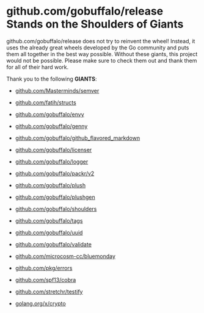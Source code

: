 # github.com/gobuffalo/release Stands on the Shoulders of Giants

github.com/gobuffalo/release does not try to reinvent the wheel! Instead, it uses the already great wheels developed by the Go community and puts them all together in the best way possible. Without these giants, this project would not be possible. Please make sure to check them out and thank them for all of their hard work.

Thank you to the following **GIANTS**:


* [github.com/Masterminds/semver](https://godoc.org/github.com/Masterminds/semver)

* [github.com/fatih/structs](https://godoc.org/github.com/fatih/structs)

* [github.com/gobuffalo/envy](https://godoc.org/github.com/gobuffalo/envy)

* [github.com/gobuffalo/genny](https://godoc.org/github.com/gobuffalo/genny)

* [github.com/gobuffalo/github_flavored_markdown](https://godoc.org/github.com/gobuffalo/github_flavored_markdown)

* [github.com/gobuffalo/licenser](https://godoc.org/github.com/gobuffalo/licenser)

* [github.com/gobuffalo/logger](https://godoc.org/github.com/gobuffalo/logger)

* [github.com/gobuffalo/packr/v2](https://godoc.org/github.com/gobuffalo/packr/v2)

* [github.com/gobuffalo/plush](https://godoc.org/github.com/gobuffalo/plush)

* [github.com/gobuffalo/plushgen](https://godoc.org/github.com/gobuffalo/plushgen)

* [github.com/gobuffalo/shoulders](https://godoc.org/github.com/gobuffalo/shoulders)

* [github.com/gobuffalo/tags](https://godoc.org/github.com/gobuffalo/tags)

* [github.com/gobuffalo/uuid](https://godoc.org/github.com/gobuffalo/uuid)

* [github.com/gobuffalo/validate](https://godoc.org/github.com/gobuffalo/validate)

* [github.com/microcosm-cc/bluemonday](https://godoc.org/github.com/microcosm-cc/bluemonday)

* [github.com/pkg/errors](https://godoc.org/github.com/pkg/errors)

* [github.com/spf13/cobra](https://godoc.org/github.com/spf13/cobra)

* [github.com/stretchr/testify](https://godoc.org/github.com/stretchr/testify)

* [golang.org/x/crypto](https://godoc.org/golang.org/x/crypto)
